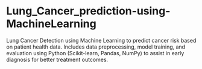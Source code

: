 # Lung_Cancer_prediction-using-MachineLearning
Lung Cancer Detection using Machine Learning to predict cancer risk based on patient health data. Includes data preprocessing, model training, and evaluation using Python (Scikit-learn, Pandas, NumPy) to assist in early diagnosis for better treatment outcomes.
